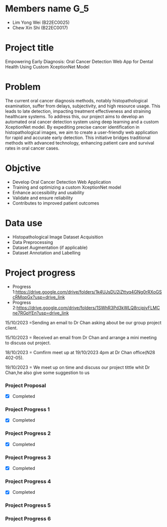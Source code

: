 # Members name G_5 

- Lim Yong Wei (B22EC0025)
- Chew Xin Shi (B22EC0017)

 

 # Project title 
 
 
Empowering Early Diagnosis: Oral Cancer Detection Web App for Dental Health Using Custom XceptionNet Model

 # Problem 


The current oral cancer diagnosis methods, notably histopathological examination, suffer from delays, subjectivity, and high resource usage. This leads to late detection, impacting treatment effectiveness and straining healthcare systems. To address this, our project aims to develop an automated oral cancer detection system using deep learning and a custom XceptionNet model. By expediting precise cancer identification in histopathological images, we aim to create a user-friendly web application for rapid and accurate early detection. This initiative bridges traditional methods with advanced technology, enhancing patient care and survival rates in oral cancer cases.


# Objctive 

- Develop Oral Cancer Detection Web Application
- Training and optimizing a custom XceptionNet model
- Enhance accessibility and usability
- Validate and ensure reliability
- Contributes to improved patient outcomes

# Data use 

- Histopathological Image Dataset Acquisition
- Data Preprocessing 
- Dataset Augmentation (if applicable)
- Dataset Annotation and Labelling
            
# Project progress

 - Progress 1:https://drive.google.com/drive/folders/1k4UJsDU2iZttyq4GNg0rRXoGScRMopGx?usp=drive_link
 - Progress 2:https://drive.google.com/drive/folders/1SWhR3Pd3kWLQ8rcipjyFLMCne7RGpYEn?usp=drive_link
 
 15/10/2023 =Sending an email to Dr Chan asking about be our group project client.

 15/10/2023 = Received an email from Dr Chan and arrange a mini meeting to discuss out project.

 18/10/2023 = Comfirm meet up at 19/10/2023 4pm at Dr Chan office(N28 402-05).

 19/10/2023 = We meet up on time and discuss our project tittle whit Dr Chan,he also give some suggestion to us
 
  
### Project Proposal
- [x] Completed

### Project Progress 1
- [x] Completed

### Project Progress 2
- [x] Completed


### Project Progress 3
- [x] Completed


### Project Progress 4
- [x] Completed


### Project Progress 5

### Project Progress 6

